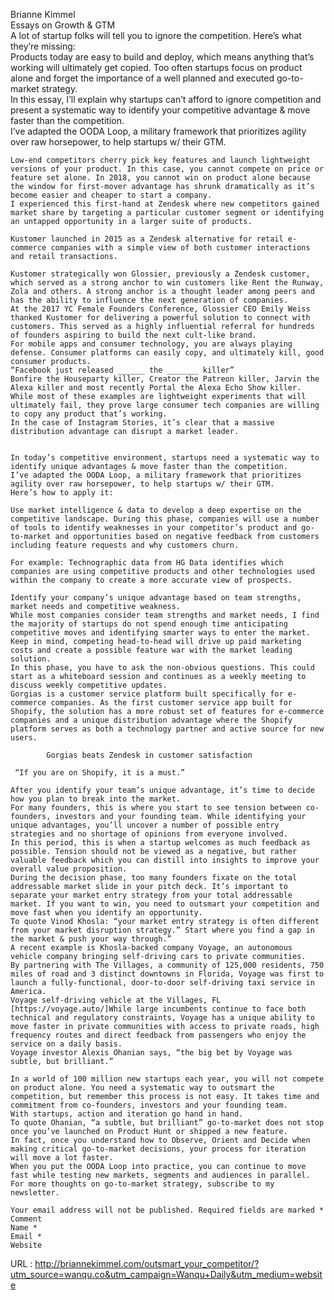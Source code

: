   Brianne Kimmel  
    Essays on Growth & GTM  
    A lot of startup folks will tell you to ignore the competition. Here’s what they’re missing:  
    Products today are easy to build and deploy, which means anything that’s working will ultimately get copied. Too often startups focus on product alone and forget the importance of a well planned and executed go-to-market strategy.   
    In this essay, I’ll explain why startups can’t afford to ignore competition and present a systematic way to identify your competitive advantage & move faster than the competition.  
    I’ve adapted the OODA Loop, a military framework that prioritizes agility over raw horsepower, to help startups w/ their GTM.  
      
    Low-end competitors cherry pick key features and launch lightweight versions of your product. In this case, you cannot compete on price or feature set alone. In 2018, you cannot win on product alone because the window for first-mover advantage has shrunk dramatically as it’s become easier and cheaper to start a company.  
    I experienced this first-hand at Zendesk where new competitors gained market share by targeting a particular customer segment or identifying an untapped opportunity in a larger suite of products.   
      
    Kustomer launched in 2015 as a Zendesk alternative for retail e-commerce companies with a simple view of both customer interactions and retail transactions.  
      
    Kustomer strategically won Glossier, previously a Zendesk customer, which served as a strong anchor to win customers like Rent the Runway, Zola and others. A strong anchor is a thought leader among peers and has the ability to influence the next generation of companies.  
    At the 2017 YC Female Founders Conference, Glossier CEO Emily Weiss thanked Kustomer for delivering a powerful solution to connect with customers. This served as a highly influential referral for hundreds of founders aspiring to build the next cult-like brand.  
    For mobile apps and consumer technology, you are always playing defense. Consumer platforms can easily copy, and ultimately kill, good consumer products.  
    “Facebook just released ______ the _______ killer”   
    Bonfire the Houseparty killer, Creator the Patreon killer, Jarvin the Alexa killer and most recently Portal the Alexa Echo Show killer. While most of these examples are lightweight experiments that will ultimately fail, they prove large consumer tech companies are willing to copy any product that’s working.   
    In the case of Instagram Stories, it’s clear that a massive distribution advantage can disrupt a market leader.    
      
       
    In today’s competitive environment, startups need a systematic way to identify unique advantages & move faster than the competition.  
    I’ve adapted the OODA Loop, a military framework that prioritizes agility over raw horsepower, to help startups w/ their GTM.  
    Here’s how to apply it:  
       
    Use market intelligence & data to develop a deep expertise on the competitive landscape. During this phase, companies will use a number of tools to identify weaknesses in your competitor’s product and go-to-market and opportunities based on negative feedback from customers including feature requests and why customers churn.  
      
    For example: Technographic data from HG Data identifies which companies are using competitive products and other technologies used within the company to create a more accurate view of prospects.   
       
    Identify your company’s unique advantage based on team strengths, market needs and competitive weakness.  
    While most companies consider team strengths and market needs, I find the majority of startups do not spend enough time anticipating competitive moves and identifying smarter ways to enter the market. Keep in mind, competing head-to-head will drive up paid marketing costs and create a possible feature war with the market leading solution.  
    In this phase, you have to ask the non-obvious questions. This could start as a whiteboard session and continues as a weekly meeting to discuss weekly competitive updates.  
    Gorgias is a customer service platform built specifically for e-commerce companies. As the first customer service app built for Shopify, the solution has a more robust set of features for e-commerce companies and a unique distribution advantage where the Shopify platform serves as both a technology partner and active source for new users.  
      
            Gorgias beats Zendesk in customer satisfaction   
      
     “If you are on Shopify, it is a must.”   
      
    After you identify your team’s unique advantage, it’s time to decide how you plan to break into the market.  
    For many founders, this is where you start to see tension between co-founders, investors and your founding team. While identifying your unique advantages, you’ll uncover a number of possible entry strategies and no shortage of opinions from everyone involved.  
    In this period, this is when a startup welcomes as much feedback as possible. Tension should not be viewed as a negative, but rather valuable feedback which you can distill into insights to improve your overall value proposition.   
    During the decision phase, too many founders fixate on the total addressable market slide in your pitch deck. It’s important to separate your market entry strategy from your total addressable market. If you want to win, you need to outsmart your competition and move fast when you identify an opportunity.  
    To quote Vinod Khosla: “your market entry strategy is often different from your market disruption strategy.” Start where you find a gap in the market & push your way through.”  
    A recent example is Khosla-backed company Voyage, an autonomous vehicle company bringing self-driving cars to private communities.  
    By partnering with The Villages, a community of 125,000 residents, 750 miles of road and 3 distinct downtowns in Florida, Voyage was first to launch a fully-functional, door-to-door self-driving taxi service in America.  
    Voyage self-driving vehicle at the Villages, FL [https://voyage.auto/]While large incumbents continue to face both technical and regulatory constraints, Voyage has a unique ability to move faster in private communities with access to private roads, high frequency routes and direct feedback from passengers who enjoy the service on a daily basis.  
    Voyage investor Alexis Ohanian says, “the big bet by Voyage was subtle, but brilliant.”  
      
    In a world of 100 million new startups each year, you will not compete on product alone. You need a systematic way to outsmart the competition, but remember this process is not easy. It takes time and commitment from co-founders, investors and your founding team.  
    With startups, action and iteration go hand in hand.  
    To quote Ohanian, “a subtle, but brilliant” go-to-market does not stop once you’ve launched on Product Hunt or shipped a new feature.  
    In fact, once you understand how to Observe, Orient and Decide when making critical go-to-market decisions, your process for iteration will move a lot faster.  
    When you put the OODA Loop into practice, you can continue to move fast while testing new markets, segments and audiences in parallel.  
    For more thoughts on go-to-market strategy, subscribe to my newsletter.  
       
    Your email address will not be published. Required fields are marked *  
    Comment   
    Name *   
    Email *   
    Website   
     

  
      
      
    
  URL : http://briannekimmel.com/outsmart_your_competitor/?utm_source=wanqu.co&utm_campaign=Wanqu+Daily&utm_medium=website